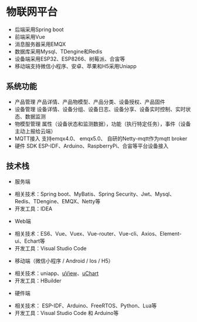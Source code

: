 
# 物联网平台

- 后端采用Spring boot
- 前端采用Vue
- 消息服务器采用EMQX
- 数据库采用Mysql、TDengine和Redis
- 设备端采用ESP32、ESP8266、树莓派、合宙等 
- 移动端支持微信小程序、安卓、苹果和H5采用Uniapp

## 系统功能

- 产品管理	产品详情、产品物模型、产品分类、设备授权、产品固件
- 设备管理	设备详情、设备分组、设备日志、设备分享、设备实时控制、实时状态、数据监测
- 物模型管理	属性（设备状态和监测数据），功能（执行特定任务），事件（设备主动上报给云端）
- MQTT接入	支持emqx4.0、 emqx5.0、 自研的Netty-mqtt作为mqtt broker
- 硬件 SDK	ESP-IDF、Arduino、RaspberryPi、合宙等平台设备接入

## 技术栈

* 服务端
- 相关技术：Spring boot、MyBatis、Spring Security、Jwt、Mysql、Redis、TDengine、EMQX、Netty等
- 开发工具：IDEA
* Web端
- 相关技术：ES6、Vue、Vuex、Vue-router、Vue-cli、Axios、Element-ui、Echart等
- 开发工具：Visual Studio Code
* 移动端（微信小程序 / Android / Ios / H5）
- 相关技术：uniapp、[uView](https://www.uviewui.com/)、[uChart](https://www.ucharts.cn/)
- 开发工具：HBuilder
* 硬件端
- 相关技术： ESP-IDF、Arduino、FreeRTOS、Python、Lua等
- 开发工具：Visual Studio Code 和 Arduino等
